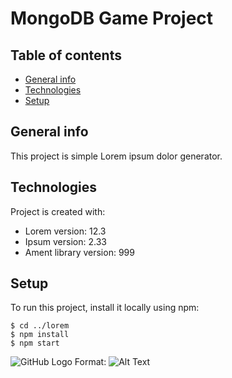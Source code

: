 # MongoDB Game Project

## Table of contents
* [General info](#general-info)
* [Technologies](#technologies)
* [Setup](#setup)

## General info
This project is simple Lorem ipsum dolor generator.
	
## Technologies
Project is created with:
* Lorem version: 12.3
* Ipsum version: 2.33
* Ament library version: 999
	
## Setup
To run this project, install it locally using npm:

```
$ cd ../lorem
$ npm install
$ npm start
```

![GitHub Logo](/images/logo.png)
Format: ![Alt Text](url)

